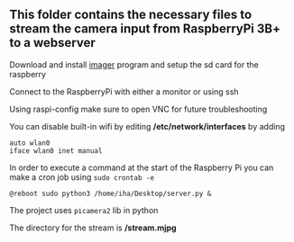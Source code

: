 ## This folder contains the necessary files to stream the camera input from RaspberryPi 3B+ to a webserver

<p>Download and install <a href="https://www.raspberrypi.com/software/">imager</a> program and setup the sd card for the raspberry</p>
<p>Connect to the RaspberryPi with either a monitor or using ssh</p>
<p>Using raspi-config make sure to open VNC for future troubleshooting</p>

<p>You can disable built-in wifi by editing <strong>/etc/network/interfaces</strong> by adding</p>

```
auto wlan0
iface wlan0 inet manual
```

<p>In order to execute a command at the start of the Raspberry Pi you can make a cron job using <code>sudo crontab -e</code></p>

```
@reboot sudo python3 /home/iha/Desktop/server.py &
```

<p>The project uses <code>picamera2</code> lib in python</p>
<p>The directory for the stream is <strong>/stream.mjpg</strong></p>
